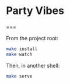 # Party Vibes

===

From the project root:

```sh
make install
make watch
```

Then, in another shell:

```sh
make serve
```